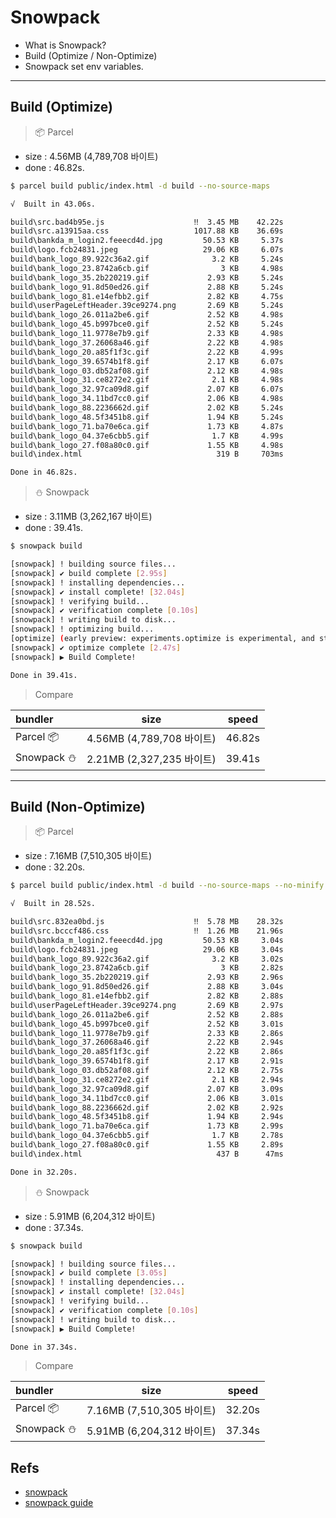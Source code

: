 # Snowpack
- What is Snowpack?
- Build (Optimize / Non-Optimize)
- Snowpack set env variables.
___

## Build (Optimize)
> 📦 Parcel
  - size : 4.56MB (4,789,708 바이트)
  - done : 46.82s.
  ```bash
  $ parcel build public/index.html -d build --no-source-maps

  √  Built in 43.06s.

  build\src.bad4b95e.js                    ‼  3.45 MB    42.22s
  build\src.a13915aa.css                   1017.88 KB    36.69s
  build\bankda_m_login2.feeecd4d.jpg         50.53 KB     5.37s
  build\logo.fcb24831.jpeg                   29.06 KB     6.07s
  build\bank_logo_89.922c36a2.gif              3.2 KB     5.24s
  build\bank_logo_23.8742a6cb.gif                3 KB     4.98s
  build\bank_logo_35.2b220219.gif             2.93 KB     5.24s
  build\bank_logo_91.8d50ed26.gif             2.88 KB     5.24s
  build\bank_logo_81.e14efbb2.gif             2.82 KB     4.75s
  build\userPageLeftHeader.39ce9274.png       2.69 KB     5.24s
  build\bank_logo_26.011a2be6.gif             2.52 KB     4.98s
  build\bank_logo_45.b997bce0.gif             2.52 KB     5.24s
  build\bank_logo_11.9778e7b9.gif             2.33 KB     4.98s
  build\bank_logo_37.26068a46.gif             2.22 KB     4.98s
  build\bank_logo_20.a85f1f3c.gif             2.22 KB     4.99s
  build\bank_logo_39.6574b1f8.gif             2.17 KB     6.07s
  build\bank_logo_03.db52af08.gif             2.12 KB     4.98s
  build\bank_logo_31.ce8272e2.gif              2.1 KB     4.98s
  build\bank_logo_32.97ca09d8.gif             2.07 KB     6.07s
  build\bank_logo_34.11bd7cc0.gif             2.06 KB     4.98s
  build\bank_logo_88.2236662d.gif             2.02 KB     5.24s
  build\bank_logo_48.5f3451b8.gif             1.94 KB     5.24s
  build\bank_logo_71.ba70e6ca.gif             1.73 KB     4.87s
  build\bank_logo_04.37e6cbb5.gif              1.7 KB     4.99s
  build\bank_logo_27.f08a80c0.gif             1.55 KB     4.98s
  build\index.html                              319 B     703ms

  Done in 46.82s.
  ```


> ⛄ Snowpack
  - size : 3.11MB (3,262,167 바이트)
  - done : 39.41s.
  ```bash
  $ snowpack build

  [snowpack] ! building source files...
  [snowpack] ✔ build complete [2.95s]
  [snowpack] ! installing dependencies...
  [snowpack] ✔ install complete! [32.04s]
  [snowpack] ! verifying build...
  [snowpack] ✔ verification complete [0.10s]
  [snowpack] ! writing build to disk...
  [snowpack] ! optimizing build...
  [optimize] (early preview: experiments.optimize is experimental, and still subject to change.)
  [snowpack] ✔ optimize complete [2.47s]
  [snowpack] ▶ Build Complete!

  Done in 39.41s.
  ```
  
> Compare

  | bundler | size | speed |
  | :-- | :-: | :-: |
  | Parcel 📦 | 4.56MB (4,789,708 바이트) | 46.82s |
  | Snowpack ⛄ | 2.21MB (2,327,235 바이트) | 39.41s |
___


## Build (Non-Optimize)


> 📦 Parcel
  - size : 7.16MB (7,510,305 바이트)
  - done : 32.20s.
  ```bash
  $ parcel build public/index.html -d build --no-source-maps --no-minify

  √  Built in 28.52s.

  build\src.832ea0bd.js                    ‼  5.78 MB    28.32s
  build\src.bcccf486.css                   ‼  1.26 MB    21.96s
  build\bankda_m_login2.feeecd4d.jpg         50.53 KB     3.04s
  build\logo.fcb24831.jpeg                   29.06 KB     3.04s
  build\bank_logo_89.922c36a2.gif              3.2 KB     3.02s
  build\bank_logo_23.8742a6cb.gif                3 KB     2.82s
  build\bank_logo_35.2b220219.gif             2.93 KB     2.96s
  build\bank_logo_91.8d50ed26.gif             2.88 KB     3.04s
  build\bank_logo_81.e14efbb2.gif             2.82 KB     2.88s
  build\userPageLeftHeader.39ce9274.png       2.69 KB     2.97s
  build\bank_logo_26.011a2be6.gif             2.52 KB     2.88s
  build\bank_logo_45.b997bce0.gif             2.52 KB     3.01s
  build\bank_logo_11.9778e7b9.gif             2.33 KB     2.86s
  build\bank_logo_37.26068a46.gif             2.22 KB     2.94s
  build\bank_logo_20.a85f1f3c.gif             2.22 KB     2.86s
  build\bank_logo_39.6574b1f8.gif             2.17 KB     2.91s
  build\bank_logo_03.db52af08.gif             2.12 KB     2.75s
  build\bank_logo_31.ce8272e2.gif              2.1 KB     2.94s
  build\bank_logo_32.97ca09d8.gif             2.07 KB     3.09s
  build\bank_logo_34.11bd7cc0.gif             2.06 KB     3.01s
  build\bank_logo_88.2236662d.gif             2.02 KB     2.92s
  build\bank_logo_48.5f3451b8.gif             1.94 KB     2.94s
  build\bank_logo_71.ba70e6ca.gif             1.73 KB     2.99s
  build\bank_logo_04.37e6cbb5.gif              1.7 KB     2.78s
  build\bank_logo_27.f08a80c0.gif             1.55 KB     2.89s
  build\index.html                              437 B      47ms

  Done in 32.20s.
  ```


> ⛄ Snowpack
  - size : 5.91MB (6,204,312 바이트)
  - done : 37.34s.
  ```bash
  $ snowpack build

  [snowpack] ! building source files...
  [snowpack] ✔ build complete [3.05s]
  [snowpack] ! installing dependencies...
  [snowpack] ✔ install complete! [32.04s]
  [snowpack] ! verifying build...
  [snowpack] ✔ verification complete [0.10s]
  [snowpack] ! writing build to disk...
  [snowpack] ▶ Build Complete!

  Done in 37.34s.
  ```

> Compare

  | bundler | size | speed |
  | :-- | :-: | :-: |
  | Parcel 📦 | 7.16MB (7,510,305 바이트) | 32.20s |
  | Snowpack ⛄ | 5.91MB (6,204,312 바이트) | 37.34s |

## Refs
- [snowpack](https://github.com/snowpackjs/snowpack)
- [snowpack guide](https://www.snowpack.dev/)

